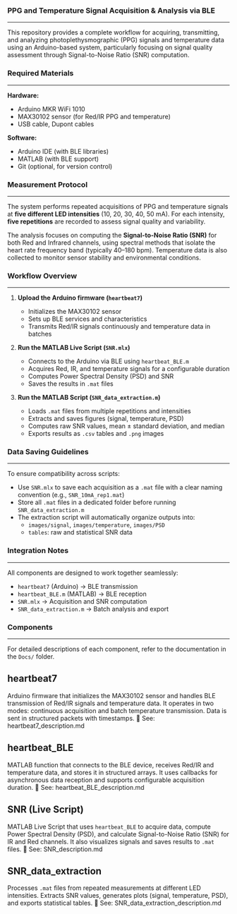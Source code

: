 ### PPG and Temperature Signal Acquisition & Analysis via BLE
------------------------------------------------------------------------------------------------------------------------------------------------------------------------------------------
This repository provides a complete workflow for acquiring, transmitting, and analyzing photoplethysmographic (PPG) signals and temperature data using an Arduino-based system, particularly focusing on signal quality assessment through Signal-to-Noise Ratio (SNR) computation.

### Required Materials
------------------------------------------------------------------------------------------------------------------------------------------------------------------------------------------
**Hardware:**
- Arduino MKR WiFi 1010
- MAX30102 sensor (for Red/IR PPG and temperature)
- USB cable, Dupont cables 

**Software:**
- Arduino IDE (with BLE libraries)
- MATLAB (with BLE support)
- Git (optional, for version control)

### Measurement Protocol
------------------------------------------------------------------------------------------------------------------------------------------------------------------------------------------
The system performs repeated acquisitions of PPG and temperature signals at **five different LED intensities** (10, 20, 30, 40, 50 mA). 
For each intensity, **five repetitions** are recorded to assess signal quality and variability.

The analysis focuses on computing the **Signal-to-Noise Ratio (SNR)** for both Red and Infrared channels, 
using spectral methods that isolate the heart rate frequency band (typically 40–180 bpm). 
Temperature data is also collected to monitor sensor stability and environmental conditions.

### Workflow Overview
------------------------------------------------------------------------------------------------------------------------------------------------------------------------------------------

1. **Upload the Arduino firmware (`heartbeat7`)**
   - Initializes the MAX30102 sensor
   - Sets up BLE services and characteristics
   - Transmits Red/IR signals continuously and temperature data in batches

2. **Run the MATLAB Live Script (`SNR.mlx`)**
   - Connects to the Arduino via BLE using `heartbeat_BLE.m`
   - Acquires Red, IR, and temperature signals for a configurable duration
   - Computes Power Spectral Density (PSD) and SNR
   - Saves the results in `.mat` files

3. **Run the MATLAB Script (`SNR_data_extraction.m`)**
   - Loads `.mat` files from multiple repetitions and intensities
   - Extracts and saves figures (signal, temperature, PSD)
   - Computes raw SNR values, mean ± standard deviation, and median
   - Exports results as `.csv` tables and `.png` images

### Data Saving Guidelines
------------------------------------------------------------------------------------------------------------------------------------------------------------------------------------------
To ensure compatibility across scripts:

- Use `SNR.mlx` to save each acquisition as a `.mat` file with a clear naming convention (e.g., `SNR_10mA_rep1.mat`)
- Store all `.mat` files in a dedicated folder before running `SNR_data_extraction.m`
- The extraction script will automatically organize outputs into:
  - `images/signal`, `images/temperature`, `images/PSD`
  - `tables`: raw and statistical SNR data

### Integration Notes
------------------------------------------------------------------------------------------------------------------------------------------------------------------------------------------
All components are designed to work together seamlessly:

- `heartbeat7` (Arduino) → BLE transmission
- `heartbeat_BLE.m` (MATLAB) → BLE reception
- `SNR.mlx` → Acquisition and SNR computation
- `SNR_data_extraction.m` → Batch analysis and export

### Components
------------------------------------------------------------------------------------------------------------------------------------------------------------------------------------------
For detailed descriptions of each component, refer to the documentation in the `Docs/` folder.

## heartbeat7
Arduino firmware that initializes the MAX30102 sensor and handles BLE transmission of Red/IR signals and temperature data. 
It operates in two modes: continuous acquisition and batch temperature transmission. Data is sent in structured packets with timestamps.
📄 See: heartbeat7_description.md

## heartbeat_BLE
MATLAB function that connects to the BLE device, receives Red/IR and temperature data, and stores it in structured arrays. 
It uses callbacks for asynchronous data reception and supports configurable acquisition duration.
📄 See: heartbeat_BLE_description.md

## SNR (Live Script)
MATLAB Live Script that uses `heartbeat_BLE` to acquire data, compute Power Spectral Density (PSD), 
and calculate Signal-to-Noise Ratio (SNR) for IR and Red channels. It also visualizes signals and saves results to `.mat` files.
📄 See: SNR_description.md

## SNR_data_extraction
Processes `.mat` files from repeated measurements at different LED intensities. 
Extracts SNR values, generates plots (signal, temperature, PSD), and exports statistical tables.
📄 See: SNR_data_extraction_description.md

